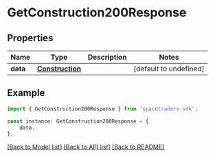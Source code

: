 # GetConstruction200Response



## Properties

Name | Type | Description | Notes
------------ | ------------- | ------------- | -------------
**data** | [**Construction**](Construction.md) |  | [default to undefined]

## Example

```typescript
import { GetConstruction200Response } from 'spacetraders-sdk';

const instance: GetConstruction200Response = {
    data,
};
```

[[Back to Model list]](../README.md#documentation-for-models) [[Back to API list]](../README.md#documentation-for-api-endpoints) [[Back to README]](../README.md)
